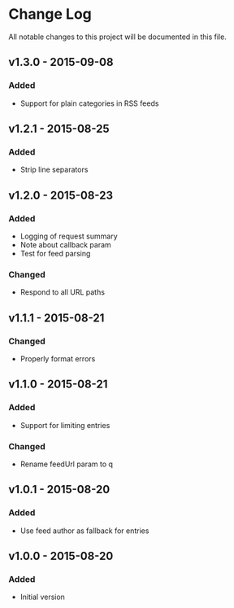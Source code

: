# Change Log
All notable changes to this project will be documented in this file.

## v1.3.0 - 2015-09-08
### Added
- Support for plain categories in RSS feeds

## v1.2.1 - 2015-08-25
### Added
- Strip line separators

## v1.2.0 - 2015-08-23
### Added
- Logging of request summary
- Note about callback param
- Test for feed parsing

### Changed
- Respond to all URL paths

## v1.1.1 - 2015-08-21
### Changed
- Properly format errors

## v1.1.0 - 2015-08-21
### Added
- Support for limiting entries

### Changed
- Rename feedUrl param to q

## v1.0.1 - 2015-08-20
### Added
- Use feed author as fallback for entries

## v1.0.0 - 2015-08-20
### Added
- Initial version
